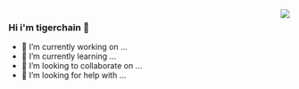 <img align="right" src="https://github-readme-stats.vercel.app/api?username=tigerchain&show_icons=true&icon_color=CE1D2D&text_color=718096&bg_color=ffffff&hide_title=true" />

### Hi i'm tigerchain 👋

- 🔭 I’m currently working on ...
- 🌱 I’m currently learning ...
- 👯 I’m looking to collaborate on ...
- 🤔 I’m looking for help with ...




